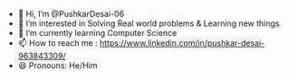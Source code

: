 - 👋 Hi, I’m @PushkarDesai-06
- 👀 I’m interested in Solving Real world problems & Learning new things
- 🌱 I’m currently learning Computer Science
- 📫 How to reach me : https://www.linkedin.com/in/pushkar-desai-963843309/
- 😄 Pronouns: He/Him

<!---
PushkarDesai-06/PushkarDesai-06 is a ✨ special ✨ repository because its `README.md` (this file) appears on your GitHub profile.
You can click the Preview link to take a look at your changes.
--->
